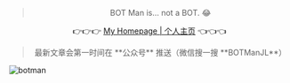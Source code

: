 
<blockquote>
<p align="center">
  BOT Man is... not a BOT. 😂
</p>
</blockquote>

<p align="center">
  👉👉👉 <a href="https://bot-man-jl.github.io/">My Homepage | 个人主页</a> 👈👈👈
</p>

<blockquote>
<p align="center">
  最新文章会第一时间在 **公众号** 推送（微信搜一搜 **BOTManJL**）
</p>
</blockquote>

![botman](https://bot-man-jl.github.io/static/botman.jpg)
